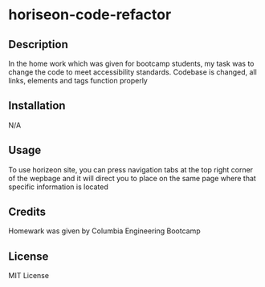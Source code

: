 # horiseon-code-refactor

## Description

In the home work which was given for bootcamp students, my task was to change the code to meet accessibility standards. Codebase is changed, all links, elements and tags function properly

## Installation

N/A

## Usage

To use horizeon site, you can press navigation tabs at the top right corner of the wepbage and it will direct you to place on the same page where that specific information is located

## Credits

Homewark was given by Columbia Engineering Bootcamp

## License

MIT License